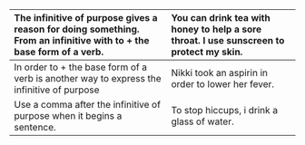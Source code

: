 | The infinitive of purpose gives a reason for doing something. From an infinitive with to + the base form of a verb. | You can drink tea with honey to help a sore throat. I use sunscreen to protect my skin. | 
| :--- | :--- | 
| In order to + the base form of a verb is another way to express the infinitive of purpose | Nikki took an aspirin in order to lower her fever. | 
| Use a comma after the infinitive of purpose when it begins a sentence. | To stop hiccups, i drink a glass of water. | 

